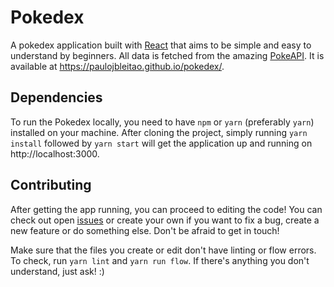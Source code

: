 <!-- add sparkles emoji? -->
# Pokedex

A pokedex application built with [React](https://reactjs.org/) that aims to be simple and easy to understand by beginners. All data is fetched from the amazing [PokeAPI](https://pokeapi.co/). It is available at https://paulojbleitao.github.io/pokedex/.

## Dependencies

To run the Pokedex locally, you need to have `npm` or `yarn` (preferably `yarn`) installed on your machine. After cloning the project, simply running `yarn install` followed by `yarn start` will get the application up and running on http://localhost:3000.

## Contributing

After getting the app running, you can proceed to editing the code! You can check out open [issues](https://github.com/paulojbleitao/pokedex/issues) or create your own if you want to fix a bug, create a new feature or do something else. Don't be afraid to get in touch!

Make sure that the files you create or edit don't have linting or flow errors. To check, run `yarn lint` and `yarn run flow`. If there's anything you don't understand, just ask! :)
